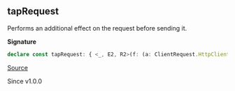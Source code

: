 ## tapRequest

Performs an additional effect on the request before sending it.

**Signature**

```ts
declare const tapRequest: { <_, E2, R2>(f: (a: ClientRequest.HttpClientRequest) => Effect.Effect<_, E2, R2>): <E, R>(self: HttpClient.With<E, R>) => HttpClient.With<E | E2, R | R2>; <E, R, _, E2, R2>(self: HttpClient.With<E, R>, f: (a: ClientRequest.HttpClientRequest) => Effect.Effect<_, E2, R2>): HttpClient.With<E | E2, R | R2>; }
```

[Source](https://github.com/Effect-TS/effect/tree/main/packages/platform/src/HttpClient.ts#L580)

Since v1.0.0